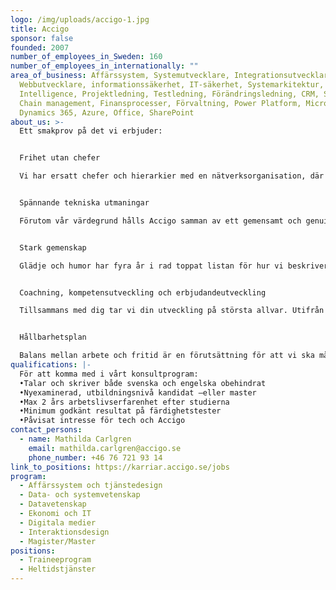 ```yaml
---
logo: /img/uploads/accigo-1.jpg
title: Accigo
sponsor: false
founded: 2007
number_of_employees_in_Sweden: 160
number_of_employees_in_internationally: ""
area_of_business: Affärssystem, Systemutvecklare, Integrationsutvecklare,
  Webbutvecklare, informationssäkerhet, IT-säkerhet, Systemarkitektur, Business
  Intelligence, Projektledning, Testledning, Förändringsledning, CRM, Supply
  Chain management, Finansprocesser, Förvaltning, Power Platform, Microsoft
  Dynamics 365, Azure, Office, SharePoint
about_us: >-
  Ett smakprov på det vi erbjuder:


  Frihet utan chefer

  Vi har ersatt chefer och hierarkier med en nätverksorganisation, där det är du som styr ditt arbete tillsammans med ditt team.


  Spännande tekniska utmaningar

  Förutom vår värdegrund hålls Accigo samman av ett gemensamt och genuint intresse för teknik. Vi utvecklas ständigt genom att jobba i uppdrag med den senaste tekniken inom olika branscher och genom att kontinuerligt sprida kompetens mellan våra hubbar.


  Stark gemenskap

  Glädje och humor har fyra år i rad toppat listan för hur vi beskriver oss själva i våra interna medarbetarundersökningar.


  Coachning, kompetensutveckling och erbjudandeutveckling

  Tillsammans med dig tar vi din utveckling på största allvar. Utifrån vad du brinner för och vill arbeta med är det du som sätter din utvecklingsambition. Genom vårt coachprogram, erbjudandeutveckling och rollspecifika kompetensutveckling får du sedan stöd i hur du når den.


  Hållbarhetsplan

  Balans mellan arbete och fritid är en förutsättning för att vi ska må bra över tid. Vårt hållbarhetsinitiativ handlar om att du får verktyg för att du ska förbli hållbar som individ, både privat och på jobbet.
qualifications: |-
  För att komma med i vårt konsultprogram:
  •Talar och skriver både svenska och engelska obehindrat
  •Nyexaminerad, utbildningsnivå kandidat –eller master
  •Max 2 års arbetslivserfarenhet efter studierna
  •Minimum godkänt resultat på färdighetstester
  •Påvisat intresse för tech och Accigo
contact_persons:
  - name: Mathilda Carlgren
    email: mathilda.carlgren@accigo.se
    phone_number: +46 76 721 93 14
link_to_positions: https://karriar.accigo.se/jobs
program:
  - Affärssystem och tjänstedesign
  - Data- och systemvetenskap
  - Datavetenskap
  - Ekonomi och IT
  - Digitala medier
  - Interaktionsdesign
  - Magister/Master
positions:
  - Traineeprogram
  - Heltidstjänster
---
```

